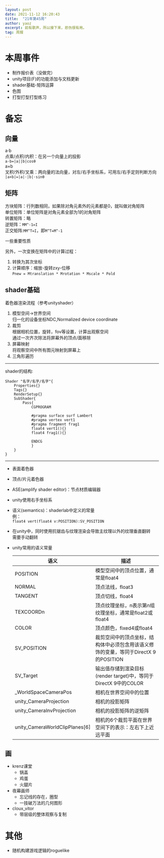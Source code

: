 ```yaml
---
layout: post
date: 2021-11-12 16:20:43
title:  "21年第45周"
author: yaoz
excerpt: 前有歌声，所以接下来，悲伤很有用。
tag: 周报
---
```


# 本周事件

- 制作报价表（没做完）
- unity项目(F)的功能添加与文档更新
- shader基础-矩阵运算
- 色图
- 打型打型打型练习

# 备忘

## 向量

a·b  
点乘/点积/内积：在另一个向量上的投影  
`a·b=|a||b|cosθ`  
a×b  
叉积/外积/叉乘：两向量的法向量，对左/右手坐标系，可用左/右手定则判断方向  
`|a×b|=|a|·|b|·sinθ`  

## 矩阵

方块矩阵：行列数相同，如果除对角元素外的元素都是0，就叫做对角矩阵  
单位矩阵：单位矩阵是对角元素全部为1的对角矩阵  
转置矩阵：略  
逆矩阵：`MM^-1=I`  
正交矩阵:`MM^T=I`，即`M^T=M^-1`  
  
一些重要性质  
  
另外，一次变换在矩阵中的计算过程：  
1.  转换为其次坐标
2.  计算顺序：缩放-旋转zxy-位移  
    `Pnew = Mtranslation * Mrotation * Mscale * Pold`


## shader基础

着色器渲染流程（参考unityshader）  
1.  模型空间->世界空间  
    归一化的设备坐标NDC,Normalized device coordinate
2.  裁剪  
    根据相机位置，旋转，fov等设置，计算出观察空间  
    通过一次齐次除法将屏幕外的顶点/面移除  
3.  屏幕映射  
    将观察空间中所有图元映射到屏幕上  
4.  三角形遍历  

---

shader的结构:  
```
Shader "名字/名字/名字"{
    Properties{}
    Tags{}
    RenderSetup{}
    SubShader{
        Pass{
            CGPROGRAM

            #pragma surface surf Lambert
            #pragma vertex vert1
            #pragma fragment frag1
            float4 vert1(){}
            float4 frag1(){}

            ENDCG
            }
    }
}
```

---

- 表面着色器
- 顶点/片元着色器
- ASE(amplify shader editor)：节点材质编辑器
- unity使用右手坐标系
- 语义(semantics)：shaderlab中定义的常量  
  例：  
    `float4 vert(float4 v:POSITION):SV_POSITION`
- 在unity中，同时使用抗锯齿与纹理渲染会导致主纹理以外的纹理垂直翻转  
  需要手动翻转
- unity常用的语义常量
  
  |语义|描述|
  |---|---| 
  |POSITION|模型空间中的顶点位置，通常是float4|
  |NORMAL|顶点法线，float3|
  |TANGENT|顶点切线，float4|
  |TEXCOORDn|顶点纹理坐标，n表示第n组纹理坐标，通常是float2或float4|
  |COLOR|顶点颜色，fixed4或float4|
  |SV_POSITION|裁剪空间中的顶点坐标，结构体中必须包含用该语义修饰的变量，等同于DirectX 9的POSITION|
  |SV_Target|输出值存储到渲染目标(render target)中，等同于DirectX 9中的COLOR|
  |_WorldSpaceCameraPos|相机在世界空间中的位置|
  |unity_CameraProjection|相机的投影矩阵|
  |unity_CameraInvProjection|相机的投影矩阵的逆矩阵|
  |unity_CameraWorldClipPlanes[6]|相机的6个裁剪平面在世界空间下的表示：左右下上近远平面|

## 画

- krenz课堂
    - 锅盖
    - 鸡蛋
    - 火腿片
- 夜幕画师
    - 忘记线的存在，圈型
    - 一技破万法的几何图形
- cloux_vitor
    - 带层级的整体观察与复制

# 其他

- 随机构建游戏逻辑的roguelike

